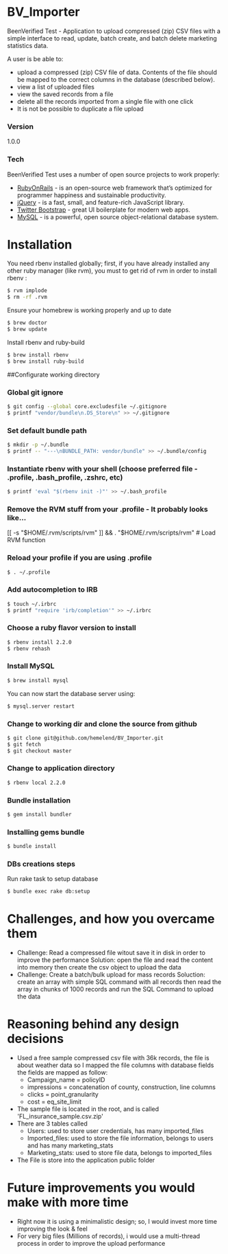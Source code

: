 # BV_Importer
BeenVerified Test - Application to upload compressed (zip) CSV files with a simple interface to read, update, batch create, and batch delete marketing statistics data.

A user is be able to:
  - upload a compressed (zip) CSV file of data. Contents of the file should be mapped to the correct columns in the database (described below).
  - view a list of uploaded files
  - view the saved records from a file
  - delete all the records imported from a single file with one click
  - It is not be possible to duplicate a file upload

### Version
1.0.0

### Tech

BeenVerified Test uses a number of open source projects to work properly:

* [RubyOnRails] - is an open-source web framework that’s optimized for programmer happiness and sustainable productivity.
* [jQuery] - is a fast, small, and feature-rich JavaScript library.
* [Twitter Bootstrap] - great UI boilerplate for modern web apps.
* [MySQL] - is a powerful, open source object-relational database system.



# Installation

You need rbenv installed globally; first, if you have already installed any other ruby manager (like rvm), you must to get rid of rvm in order to install rbenv :

```sh
$ rvm implode
$ rm -rf .rvm
```
Ensure your homebrew is working properly and up to date
```sh
$ brew doctor
$ brew update
```
Install rbenv and ruby-build
```sh
$ brew install rbenv
$ brew install ruby-build
```
##Configurate working directory

### Global git ignore
```sh
$ git config --global core.excludesfile ~/.gitignore
$ printf "vendor/bundle\n.DS_Store\n" >> ~/.gitignore
```
### Set default bundle path
```sh
$ mkdir -p ~/.bundle
$ printf -- "---\nBUNDLE_PATH: vendor/bundle" >> ~/.bundle/config
```
### Instantiate rbenv with your shell (choose preferred file - .profile, .bash_profile, .zshrc, etc)
```sh
$ printf 'eval "$(rbenv init -)"' >> ~/.bash_profile
```
### Remove the RVM stuff from your .profile - It probably looks like...
[[ -s "$HOME/.rvm/scripts/rvm" ]] && . "$HOME/.rvm/scripts/rvm" # Load RVM function

### Reload your profile if you are using .profile
```sh
$ . ~/.profile
```

### Add autocompletion to IRB
```sh
$ touch ~/.irbrc
$ printf "require 'irb/completion'" >> ~/.irbrc
```

### Choose a ruby flavor version to install
```sh
$ rbenv install 2.2.0
$ rbenv rehash
```

### Install MySQL
```sh
$ brew install mysql
```
You can now start the database server using:
```sh
$ mysql.server restart
```

### Change to working dir and clone the source from github
```sh
$ git clone git@github.com/hemelend/BV_Importer.git
$ git fetch
$ git checkout master
```
### Change to application directory
```sh
$ rbenv local 2.2.0
```
### Bundle installation
```sh
$ gem install bundler
```
### Installing gems bundle
```sh
$ bundle install
```
### DBs creations steps
Run rake task to setup database
```sh
$ bundle exec rake db:setup
```

# Challenges, and how you overcame them
- Challenge: Read a compressed file witout save it in disk in order to improve the performance
  Solution: open the file and read the content into memory then create the csv object to upload the data
- Challenge: Create a batch/bulk upload for mass records
  Soluction: create an array with simple SQL command with all records then read the array in chunks of 1000 records and run
             the SQL Command to upload the data

# Reasoning behind any design decisions
- Used a free sample compressed csv file with 36k records, the file is about weather data so I mapped the file columns with database fields
  the fields are mapped as follow:
  * Campaign_name = policyID
  * impressions = concatenation of county, construction, line columns
  * clicks = point_granularity
  * cost = eq_site_limit
- The sample file is located in the root, and is called 'FL_insurance_sample.csv.zip'
- There are 3 tables called
  * Users: used to store user credentials, has many imported_files
  * Imported_files: used to store the file information, belongs to users and has many marketing_stats
  * Marketing_stats: used to store file data, belongs to imported_files
- The File is store into the application public folder

# Future improvements you would make with more time
- Right now it is using a minimalistic design; so, I would invest more time improving the look & feel
- For very big files (Millions of records), i would use a multi-thread process in order to improve the upload performance

[RubyOnRails]:http://rubyonrails.org
[jQuery]:http://jquery.com
[Twitter Bootstrap]:http://twitter.github.com/bootstrap/
[MySQL]:http://dev.mysql.com/